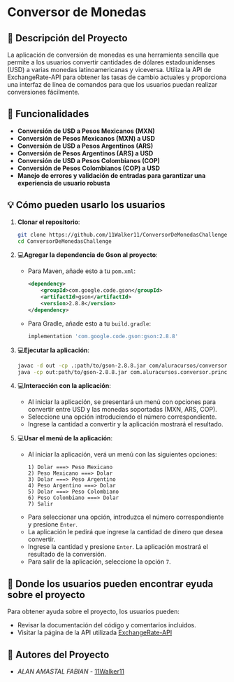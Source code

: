 # Conversor de Monedas 

## :file_folder: Descripción del Proyecto
La aplicación de conversión de monedas es una herramienta sencilla que permite a los usuarios convertir cantidades de dólares estadounidenses (USD) a varias monedas latinoamericanas y viceversa. Utiliza la API de ExchangeRate-API para obtener las tasas de cambio actuales y proporciona una interfaz de línea de comandos para que los usuarios puedan realizar conversiones fácilmente.

## 🔨 Funcionalidades
- **Conversión de USD a Pesos Mexicanos (MXN)**
- **Conversión de Pesos Mexicanos (MXN) a USD**
- **Conversión de USD a Pesos Argentinos (ARS)**
- **Conversión de Pesos Argentinos (ARS) a USD**
- **Conversión de USD a Pesos Colombianos (COP)**
- **Conversión de Pesos Colombianos (COP) a USD**
- **Manejo de errores y validación de entradas para garantizar una experiencia de usuario robusta**

## :bulb: Cómo pueden usarlo los usuarios
1. **Clonar el repositorio**:
    ```bash
    git clone https://github.com/11Walker11/ConversorDeMonedasChallenge.git
    cd ConversorDeMonedasChallenge
    ```
2. :computer:**Agregar la dependencia de Gson al proyecto**:
    - Para Maven, añade esto a tu `pom.xml`:
      ```xml
      <dependency>
          <groupId>com.google.code.gson</groupId>
          <artifactId>gson</artifactId>
          <version>2.8.8</version>
      </dependency>
      ```
    - Para Gradle, añade esto a tu `build.gradle`:
      ```gradle
      implementation 'com.google.code.gson:gson:2.8.8'
      ```
3. :computer:**Ejecutar la aplicación**:
    ```bash
    javac -d out -cp .:path/to/gson-2.8.8.jar com/aluracursos/conversor/**/*.java
    java -cp out:path/to/gson-2.8.8.jar com.aluracursos.conversor.principal.Principal
    ```
4. :computer:**Interacción con la aplicación**:
    - Al iniciar la aplicación, se presentará un menú con opciones para convertir entre USD y las monedas soportadas (MXN, ARS, COP).
    - Seleccione una opción introduciendo el número correspondiente.
    - Ingrese la cantidad a convertir y la aplicación mostrará el resultado.
    
5. :computer:**Usar el menú de la aplicación**:
    - Al iniciar la aplicación, verá un menú con las siguientes opciones:
        ```
        1) Dolar ===> Peso Mexicano
        2) Peso Mexicano ===> Dolar
        3) Dolar ===> Peso Argentino
        4) Peso Argentino ===> Dolar
        5) Dolar ===> Peso Colombiano
        6) Peso Colombiano ===> Dolar
        7) Salir
        ```
    - Para seleccionar una opción, introduzca el número correspondiente y presione `Enter`.
    - La aplicación le pedirá que ingrese la cantidad de dinero que desea convertir.
    - Ingrese la cantidad y presione `Enter`. La aplicación mostrará el resultado de la conversión.
    - Para salir de la aplicación, seleccione la opción `7`.

## :mag_right: Donde los usuarios pueden encontrar eyuda sobre el proyecto
Para obtener ayuda sobre el proyecto, los usuarios pueden:
- Revisar la documentación del código y comentarios incluidos.
- Visitar la página de la API utilizada [ExchangeRate-API](https://www.exchangerate-api.com/)

## :stars: Autores del Proyecto
- *ALAN AMASTAL FABIAN* - [11Walker11](https://github.com/tu-usuario)


